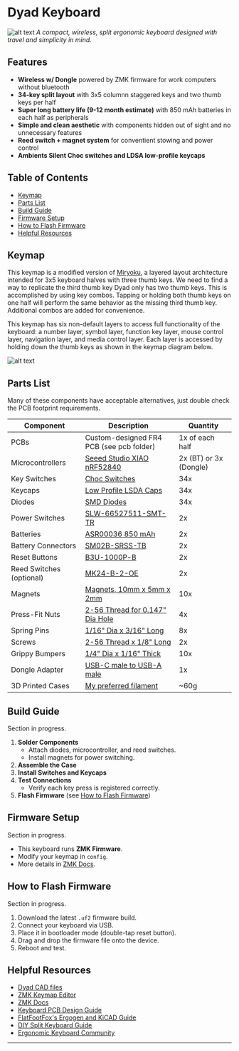 # Dyad Keyboard

![alt text](images/dyad-overview.png)
*A compact, wireless, split ergonomic keyboard designed with travel and simplicity in mind.*

## Features
- **Wireless w/ Dongle** powered by ZMK firmware for work computers without bluetooth
- **34-key split layout** with 3x5 columnn staggered keys and two thumb keys per half
- **Super long battery life (9-12 month estimate)** with 850 mAh batteries in each half as peripherals
- **Simple and clean aesthetic** with components hidden out of sight and no unnecessary features
- **Reed switch + magnet system** for conventient stowing and power control
- **Ambients Silent Choc switches and LDSA low-profile keycaps**

## Table of Contents
- [Keymap](#keymap)
- [Parts List](#parts-list)
- [Build Guide](#build-guide)
- [Firmware Setup](#firmware-setup)
- [How to Flash Firmware](#how-to-flash-firmware)
- [Helpful Resources](#helpful-resources)

## Keymap
This keymap is a modified version of [Miryoku](https://github.com/manna-harbour/miryoku), a layered layout architecture intended for 3x5 keyboard halves with three thumb keys. We need to find a way to replicate the third thumb key Dyad only has two thumb keys. This is accomplished by using key combos. Tapping or holding both thumb keys on one half will perform the same behavior as the missing third thumb key. Additional combos are added for convenience. 

This keymap has six non-default layers to access full functionality of the keyboard: a number layer, symbol layer, function key layer, mouse control layer, navigation layer, and media control layer. Each layer is accessed by holding down the thumb keys as shown in the keymap diagram below. 

![alt text](images/keymap.png)

## Parts List
Many of these components have acceptable alternatives, just double check the PCB footprint requirements.

| Component | Description | Quantity |
|-----------|-------------|----------|
| PCBs | Custom-designed FR4 PCB (see pcb folder) | 1x of each half |
| Microcontrollers | [Seeed Studio XIAO nRF52840](https://www.mouser.com/ProductDetail/Seeed-Studio/102010448?qs=Znm5pLBrcAJ5g%252BWAkitg4w%3D%3D&countryCode=US&currencyCode=USD) | 2x (BT) or 3x (Dongle) |
| Key Switches | [Choc Switches](https://lowprokb.ca/products/ambients-silent-choc-switches) | 34x |
| Keycaps | [Low Profile LSDA Caps](https://lowprokb.ca/collections/keycaps/products/ldsa-low-profile-blank-keycaps) | 34x |
| Diodes | [SMD Diodes](https://www.mouser.com/ProductDetail/Micro-Commercial-Components-MCC/MMSZ5246B-TP?qs=ZNK0BnemlqEr9Va1g49r5g%3D%3D&countryCode=US&currencyCode=USD) | 34x |
| Power Switches | [SLW-66527511-SMT-TR](https://www.mouser.com/ProductDetail/Same-Sky/SLW-66527511-SMT-TR?qs=1Kr7Jg1SGW%252BCp04CqrZlUg%3D%3D&countryCode=US&currencyCode=USD) | 2x |
| Batteries | [ASR00036 850 mAh](https://www.mouser.com/ProductDetail/TinyCircuits/ASR00036?qs=byeeYqUIh0Mizxtsp6GM5A%3D%3D) | 2x |
| Battery Connectors | [SM02B-SRSS-TB](https://www.mouser.com/ProductDetail/JST-Commercial/SM02B-SRSS-TBLFSN?qs=cdbOS8ANM9BWPfwllEYjZw%3D%3D) | 2x |
| Reset Buttons | [B3U-1000P-B](https://www.mouser.com/ProductDetail/Omron-Electronics/B3U-1000P-B?qs=AO7BQMcsEu6QxhKppRpaJA%3D%3D) | 2x |
| Reed Switches (optional) | [MK24-B-2-OE](https://www.mouser.com/ProductDetail/MEDER-electronic/MK24-B-2-OE?qs=E8j%2FIcuE3oXcUsXW7SbUjw%3D%3D&countryCode=US&currencyCode=USD) | 2x |
| Magnets | [Magnets, 10mm x 5mm x 2mm](https://www.amazon.com/dp/B0B6VKY7Y2?ref_=ppx_hzsearch_conn_dt_b_fed_asin_title_4) | 10x |
| Press-Fit Nuts | [2-56 Thread for 0.147" Dia Hole](https://www.mcmaster.com/94648A310/) | 4x |
| Spring Pins | [1/16" Dia x 3/16" Long](https://www.mcmaster.com/98296A015/) | 8x |
| Screws | [2-56 Thread x 1/8" Long](https://www.mcmaster.com/92949A174/) | 2x |
| Grippy Bumpers | [1/4" Dia x 1/16" Thick](https://www.amazon.com/dp/B07R17T68B?ref_=ppx_hzsearch_conn_dt_b_fed_asin_title_2) | 10x |
| Dongle Adapter | [USB-C male to USB-A male](https://www.amazon.com/dp/B0CFLWC8G1?ref=ppx_yo2ov_dt_b_fed_asin_title) | 1x |
| 3D Printed Cases | [My preferred filament](https://www.amazon.com/dp/B08142W8XV?ref=ppx_yo2ov_dt_b_fed_asin_title) | ~60g |

## Build Guide
Section in progress.
1. **Solder Components**
   - Attach diodes, microcontroller, and reed switches.
   - Install magnets for power switching.
2. **Assemble the Case**
3. **Install Switches and Keycaps**
4. **Test Connections**
   - Verify each key press is registered correctly.
5. **Flash Firmware** (see [How to Flash Firmware](#how-to-flash-firmware))

## Firmware Setup
Section in progress.
- This keyboard runs **ZMK Firmware**.
- Modify your keymap in `config`.
- More details in [ZMK Docs](https://zmk.dev/docs).

## How to Flash Firmware
Section in progress.
1. Download the latest `.uf2` firmware build.
2. Connect your keyboard via USB.
3. Place it in bootloader mode (double-tap reset button).
4. Drag and drop the firmware file onto the device.
5. Reboot and test.

## Helpful Resources
- [Dyad CAD files](https://cad.onshape.com/documents/7f572f5029fef8eead929f6f/w/3338eb399b68b4bec0be7aa8/e/8d690b2dc0af4d791bdff9ef?renderMode=1&uiState=67ba591a8b0f840d79069d80)
- [ZMK Keymap Editor](https://nickcoutsos.github.io/keymap-editor/)
- [ZMK Docs](https://zmk.dev/docs)
- [Keyboard PCB Design Guide](https://github.com/ruiqimao/keyboard-pcb-guide)
- [FlatFootFox's Ergogen and KiCAD Guide](https://flatfootfox.com/ergogen-introduction/)
- [DIY Split Keyboard Guide](https://thomasbaart.nl/build-guide/)
- [Ergonomic Keyboard Community](https://www.reddit.com/r/ErgoMechKeyboards/)

---
